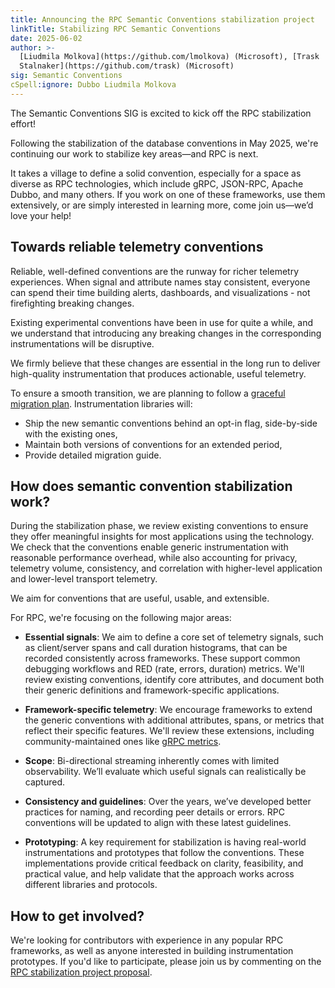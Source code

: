 ```yaml
---
title: Announcing the RPC Semantic Conventions stabilization project
linkTitle: Stabilizing RPC Semantic Conventions
date: 2025-06-02
author: >-
  [Liudmila Molkova](https://github.com/lmolkova) (Microsoft), [Trask
  Stalnaker](https://github.com/trask) (Microsoft)
sig: Semantic Conventions
cSpell:ignore: Dubbo Liudmila Molkova
---
```


The Semantic Conventions SIG is excited to kick off the RPC stabilization
effort!

Following the stabilization of the database conventions in May 2025, we're
continuing our work to stabilize key areas—and RPC is next.

It takes a village to define a solid convention, especially for a space as
diverse as RPC technologies, which include gRPC, JSON-RPC, Apache Dubbo, and
many others. If you work on one of these frameworks, use them extensively, or
are simply interested in learning more, come join us—we’d love your help!

## Towards reliable telemetry conventions

Reliable, well-defined conventions are the runway for richer telemetry
experiences. When signal and attribute names stay consistent, everyone can spend
their time building alerts, dashboards, and visualizations - not firefighting
breaking changes.

Existing experimental conventions have been in use for quite a while, and
we understand that introducing any breaking changes in the corresponding instrumentations will be
disruptive.

We firmly believe that these changes are essential in the long run to deliver
high-quality instrumentation that produces actionable, useful telemetry.

To ensure a smooth transition, we are planning to follow a
[graceful migration plan](https://github.com/open-telemetry/semantic-conventions/blob/v1.34.0/docs/rpc/rpc-spans.md?plain=1#L26-L50).
Instrumentation libraries will:

- Ship the new semantic conventions behind an opt-in flag, side-by-side with the
  existing ones,
- Maintain both versions of conventions for an extended period,
- Provide detailed migration guide.

## How does semantic convention stabilization work?

During the stabilization phase, we review existing conventions to ensure they
offer meaningful insights for most applications using the technology. We check
that the conventions enable generic instrumentation with reasonable performance
overhead, while also accounting for privacy, telemetry volume, consistency, and
correlation with higher-level application and lower-level transport telemetry.

We aim for conventions that are useful, usable, and extensible.

For RPC, we're focusing on the following major areas:

- **Essential signals**: We aim to define a core set of telemetry signals, such
  as client/server spans and call duration histograms, that can be recorded
  consistently across frameworks. These support common debugging workflows and
  RED (rate, errors, duration) metrics. We'll review existing conventions,
  identify core attributes, and document both their generic definitions and
  framework-specific applications.

- **Framework-specific telemetry**: We encourage frameworks to extend the
  generic conventions with additional attributes, spans, or metrics that reflect
  their specific features. We'll review these extensions, including
  community-maintained ones like
  [gRPC metrics](https://grpc.io/docs/guides/opentelemetry-metrics/).

- **Scope**: Bi-directional streaming inherently comes with limited
  observability. We’ll evaluate which useful signals can realistically be
  captured.

- **Consistency and guidelines**: Over the years, we’ve developed better
  practices for naming, and recording peer details or errors. RPC conventions
  will be updated to align with these latest guidelines.

- **Prototyping**: A key requirement for stabilization is having real-world
  instrumentations and prototypes that follow the conventions. These
  implementations provide critical feedback on clarity, feasibility, and
  practical value, and help validate that the approach works across different
  libraries and protocols.

## How to get involved?

We're looking for contributors with experience in any popular RPC frameworks, as
well as anyone interested in building instrumentation prototypes. If you'd like
to participate, please join us by commenting on the
[RPC stabilization project proposal](https://github.com/open-telemetry/community/issues/1859).
